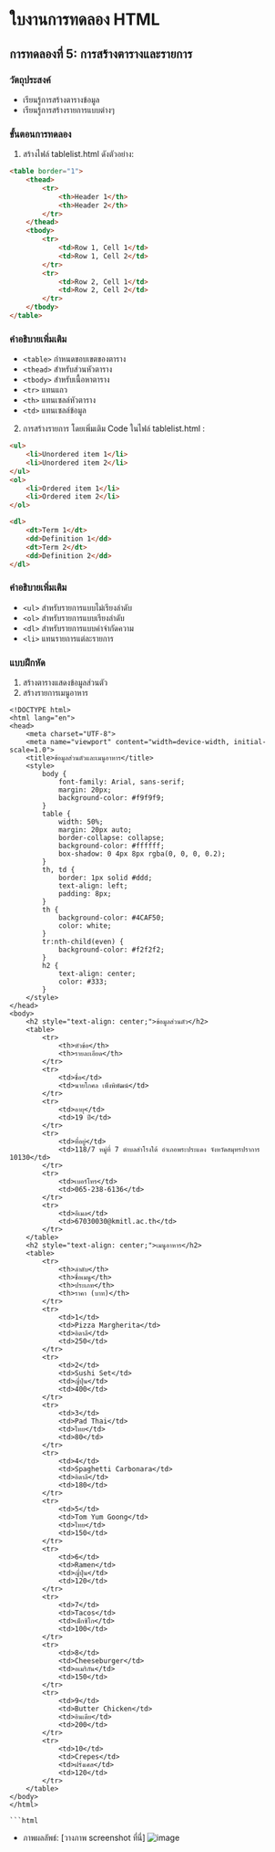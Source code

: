 # ใบงานการทดลอง HTML

## การทดลองที่ 5: การสร้างตารางและรายการ
### วัตถุประสงค์
- เรียนรู้การสร้างตารางข้อมูล
- เรียนรู้การสร้างรายการแบบต่างๆ

### ขั้นตอนการทดลอง
1. สร้างไฟล์ tablelist.html ดังตัวอย่าง:
```html
<table border="1">
    <thead>
        <tr>
            <th>Header 1</th>
            <th>Header 2</th>
        </tr>
    </thead>
    <tbody>
        <tr>
            <td>Row 1, Cell 1</td>
            <td>Row 1, Cell 2</td>
        </tr>
        <tr>
            <td>Row 2, Cell 1</td>
            <td>Row 2, Cell 2</td>
        </tr>
    </tbody>
</table>
```

### คำอธิบายเพิ่มเติม
- `<table>` กำหนดขอบเขตของตาราง
- `<thead>` สำหรับส่วนหัวตาราง
- `<tbody>` สำหรับเนื้อหาตาราง
- `<tr>` แทนแถว
- `<th>` แทนเซลล์หัวตาราง
- `<td>` แทนเซลล์ข้อมูล

2. การสร้างรายการ โดยเพิ่มเติม Code ในไฟล์ tablelist.html :
```html
<ul>
    <li>Unordered item 1</li>
    <li>Unordered item 2</li>
</ul>
<ol>
    <li>Ordered item 1</li>
    <li>Ordered item 2</li>
</ol>

<dl>
    <dt>Term 1</dt>
    <dd>Definition 1</dd>
    <dt>Term 2</dt>
    <dd>Definition 2</dd>
</dl>
```

### คำอธิบายเพิ่มเติม
- `<ul>` สำหรับรายการแบบไม่เรียงลำดับ
- `<ol>` สำหรับรายการแบบเรียงลำดับ
- `<dl>` สำหรับรายการแบบคำจำกัดความ
- `<li>` แทนรายการแต่ละรายการ

### แบบฝึกหัด
1. สร้างตารางแสดงข้อมูลส่วนตัว
2. สร้างรายการเมนูอาหาร


```
<!DOCTYPE html>
<html lang="en">
<head>
    <meta charset="UTF-8">
    <meta name="viewport" content="width=device-width, initial-scale=1.0">
    <title>ข้อมูลส่วนตัวและเมนูอาหาร</title>
    <style>
        body {
            font-family: Arial, sans-serif;
            margin: 20px;
            background-color: #f9f9f9;
        }
        table {
            width: 50%;
            margin: 20px auto;
            border-collapse: collapse;
            background-color: #ffffff;
            box-shadow: 0 4px 8px rgba(0, 0, 0, 0.2);
        }
        th, td {
            border: 1px solid #ddd;
            text-align: left;
            padding: 8px;
        }
        th {
            background-color: #4CAF50;
            color: white;
        }
        tr:nth-child(even) {
            background-color: #f2f2f2;
        }
        h2 {
            text-align: center;
            color: #333;
        }
    </style>
</head>
<body>
    <h2 style="text-align: center;">ข้อมูลส่วนตัว</h2>
    <table>
        <tr>
            <th>หัวข้อ</th>
            <th>รายละเอียด</th>
        </tr>
        <tr>
            <td>ชื่อ</td>
            <td>นายโกศล เพ็งพิพัฒน์</td>
        </tr>
        <tr>
            <td>อายุ</td>
            <td>19 ปี</td>
        </tr>
        <tr>
            <td>ที่อยู่</td>
            <td>118/7 หมู่ที่ 7 ตำบลสำโรงใต้ อำเภอพระประแดง จังหวัดสมุทรปราการ 10130</td>
        </tr>
        <tr>
            <td>เบอร์โทร</td>
            <td>065-238-6136</td>
        </tr>
        <tr>
            <td>อีเมล</td>
            <td>67030030@kmitl.ac.th</td>
        </tr>
    </table>
    <h2 style="text-align: center;">เมนูอาหาร</h2>
    <table>
        <tr>
            <th>ลำดับ</th>
            <th>ชื่อเมนู</th>
            <th>ประเภท</th>
            <th>ราคา (บาท)</th>
        </tr>
        <tr>
            <td>1</td>
            <td>Pizza Margherita</td>
            <td>อิตาลี</td>
            <td>250</td>
        </tr>
        <tr>
            <td>2</td>
            <td>Sushi Set</td>
            <td>ญี่ปุ่น</td>
            <td>400</td>
        </tr>
        <tr>
            <td>3</td>
            <td>Pad Thai</td>
            <td>ไทย</td>
            <td>80</td>
        </tr>
        <tr>
            <td>4</td>
            <td>Spaghetti Carbonara</td>
            <td>อิตาลี</td>
            <td>180</td>
        </tr>
        <tr>
            <td>5</td>
            <td>Tom Yum Goong</td>
            <td>ไทย</td>
            <td>150</td>
        </tr>
        <tr>
            <td>6</td>
            <td>Ramen</td>
            <td>ญี่ปุ่น</td>
            <td>120</td>
        </tr>
        <tr>
            <td>7</td>
            <td>Tacos</td>
            <td>เม็กซิโก</td>
            <td>100</td>
        </tr>
        <tr>
            <td>8</td>
            <td>Cheeseburger</td>
            <td>อเมริกัน</td>
            <td>150</td>
        </tr>
        <tr>
            <td>9</td>
            <td>Butter Chicken</td>
            <td>อินเดีย</td>
            <td>200</td>
        </tr>
        <tr>
            <td>10</td>
            <td>Crepes</td>
            <td>ฝรั่งเศส</td>
            <td>120</td>
        </tr>
    </table>
</body>
</html> 

```html

```
- ภาพผลลัพธ์:
[วางภาพ screenshot ที่นี่]
![image](https://github.com/user-attachments/assets/679af0d3-d809-46c2-b7cc-ff24257b38f7)

